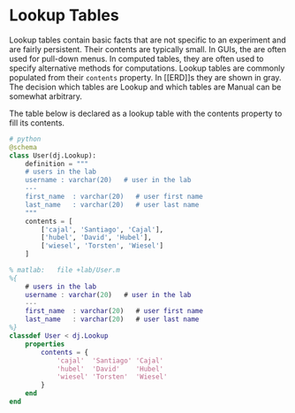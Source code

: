 # Lookup Tables

Lookup tables contain basic facts that are not specific to an experiment and are fairly persistent. Their contents are typically small.  In GUIs, the are often used for pull-down menus. In computed tables, they are often used to specify alternative methods for computations.  Lookup tables are commonly populated from their `contents` property. In [[ERD]]s they are shown in gray. The decision which tables are Lookup and which tables are Manual can be somewhat arbitrary.

The table below is declared as a lookup table with the contents property to fill its contents.
```python
# python 
@schema
class User(dj.Lookup):
    definition = """
    # users in the lab
    username : varchar(20)   # user in the lab
    ---
    first_name  : varchar(20)   # user first name
    last_name   : varchar(20)   # user last name
    """
    contents = [
        ['cajal', 'Santiago', 'Cajal'],
        ['hubel', 'David', 'Hubel'],
        ['wiesel', 'Torsten', 'Wiesel']
    ]
```

```matlab
% matlab:   file +lab/User.m
%{
    # users in the lab
    username : varchar(20)   # user in the lab
    ---
    first_name  : varchar(20)   # user first name
    last_name   : varchar(20)   # user last name
%}
classdef User < dj.Lookup
    properties
        contents = {
            'cajal'  'Santiago' 'Cajal'
            'hubel'  'David'    'Hubel'
            'wiesel' 'Torsten'  'Wiesel'
        }
    end
end
```